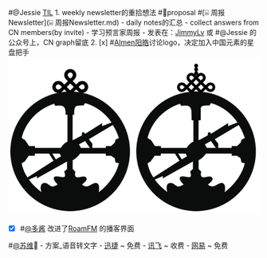 
#@Jessie [TIL](TIL.md)
    1. weekly newsletter的重拾想法 #👾proposal #[⌸ 周报Newsletter](⌸ 周报Newsletter.md) 
        - daily notes的汇总
        - collect answers from CN members(by invite)
            - 学习预言家周报
        - 发表在：[JimmyLv](JimmyLv.md) 或 #@Jessie 的公众号上，CN graph留底
    2. [x] #[Almen阳皓](Almen阳皓.md)讨论logo，决定加入中国元素的星盘把手![](../images/IPv3ud68K8.png?)
- [x] #[@多酱](@多酱.md) 改进了[RoamFM](RoamFM.md) 的播客界面

#[@苏维](@苏维.md)💜
    - 方案_语音转文字
        - [迅捷](https://app.xunjiepdf.com/voice2text/) ~ 免费
        - [讯飞](https://www.iflyrec.com/) ~ 收费
        - [网易](https://jianwai.youdao.com/index/0) ~ 免费
